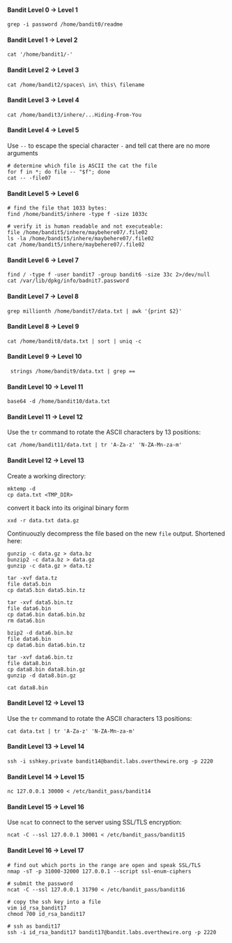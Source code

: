 #### Bandit Level 0 → Level 1
```
grep -i password /home/bandit0/readme
```
#### Bandit Level 1 → Level 2
```
cat '/home/bandit1/-'
```
#### Bandit Level 2 → Level 3
```
cat /home/bandit2/spaces\ in\ this\ filename
```
#### Bandit Level 3 → Level 4
```
cat /home/bandit3/inhere/...Hiding-From-You
```
#### Bandit Level 4 → Level 5
Use `--` to escape the special character `-` and tell cat there are no more arguments
```
# determine which file is ASCII the cat the file
for f in *; do file -- "$f"; done
cat -- -file07
```
#### Bandit Level 5 → Level 6
```
# find the file that 1033 bytes:
find /home/bandit5/inhere -type f -size 1033c

# verify it is human readable and not executeable:
file /home/bandit5/inhere/maybehere07/.file02
ls -la /home/bandit5/inhere/maybehere07/.file02
cat /home/bandit5/inhere/maybehere07/.file02
```
#### Bandit Level 6 → Level 7
```
find / -type f -user bandit7 -group bandit6 -size 33c 2>/dev/null
cat /var/lib/dpkg/info/badnit7.password
```
#### Bandit Level 7 → Level 8
```
grep millionth /home/bandit7/data.txt | awk '{print $2}'
```
#### Bandit Level 8 → Level 9
```
cat /home/bandit8/data.txt | sort | uniq -c
```
#### Bandit Level 9 → Level 10
```
 strings /home/bandit9/data.txt | grep ==
```
#### Bandit Level 10 → Level 11
```
base64 -d /home/bandit10/data.txt
```
#### Bandit Level 11 → Level 12
Use the `tr` command to rotate the ASCII characters by 13 positions:
```
cat /home/bandit11/data.txt | tr 'A-Za-z' 'N-ZA-Mn-za-m'
```
#### Bandit Level 12 → Level 13
Create a working directory:
```
mktemp -d
cp data.txt <TMP_DIR>
```
convert it back into its original binary form
```
xxd -r data.txt data.gz
```
Continuouzly decompress the file based on the new `file` output.  Shortened here:
```
gunzip -c data.gz > data.bz
bunzip2 -c data.bz > data.gz
gunzip -c data.gz > data.tz

tar -xvf data.tz
file data5.bin
cp data5.bin data5.bin.tz

tar -xvf data5.bin.tz
file data6.bin 
cp data6.bin data6.bin.bz
rm data6.bin

bzip2 -d data6.bin.bz
file data6.bin 
cp data6.bin data6.bin.tz

tar -xvf data6.bin.tz
file data8.bin 
cp data8.bin data8.bin.gz
gunzip -d data8.bin.gz

cat data8.bin
```
#### Bandit Level 12 → Level 13
Use the `tr` command to rotate the ASCII characters 13 positions:
```
cat data.txt | tr 'A-Za-z' 'N-ZA-Mn-za-m'
```
#### Bandit Level 13 → Level 14
```
ssh -i sshkey.private bandit14@bandit.labs.overthewire.org -p 2220
```
#### Bandit Level 14 → Level 15
```
nc 127.0.0.1 30000 < /etc/bandit_pass/bandit14
```
#### Bandit Level 15 → Level 16
Use `ncat` to connect to the server using SSL/TLS encryption:
```
ncat -C --ssl 127.0.0.1 30001 < /etc/bandit_pass/bandit15
```
#### Bandit Level 16 → Level 17
```
# find out which ports in the range are open and speak SSL/TLS
nmap -sT -p 31000-32000 127.0.0.1 --script ssl-enum-ciphers

# submit the password
ncat -C --ssl 127.0.0.1 31790 < /etc/bandit_pass/bandit16

# copy the ssh key into a file
vim id_rsa_bandit17
chmod 700 id_rsa_bandit17

# ssh as bandit17
ssh -i id_rsa_bandit17 bandit17@bandit.labs.overthewire.org -p 2220
```
